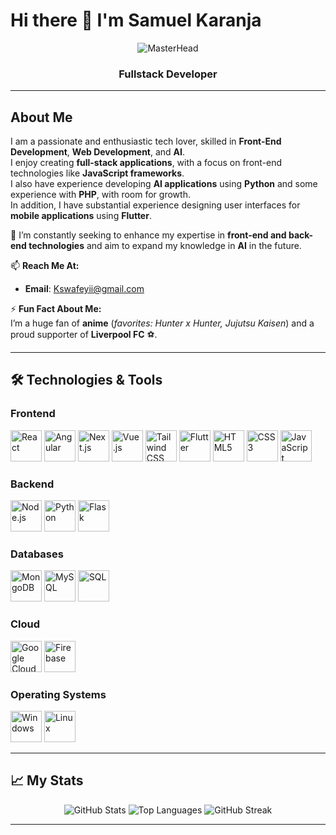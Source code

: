 # **Hi there 👋 I'm Samuel Karanja**

<div align="center">
  <img src="https://c4.wallpaperflare.com/wallpaper/172/34/484/code-coding-geek-programmer-wallpaper-preview.jpg" alt="MasterHead" />
</div>

<h3 align="center">Fullstack Developer</h3>

---

## **About Me**

I am a passionate and enthusiastic tech lover, skilled in **Front-End Development**, **Web Development**, and **AI**.  
I enjoy creating **full-stack applications**, with a focus on front-end technologies like **JavaScript frameworks**.  
I also have experience developing **AI applications** using **Python** and some experience with **PHP**, with room for growth.  
In addition, I have substantial experience designing user interfaces for **mobile applications** using **Flutter**.

🌱 I’m constantly seeking to enhance my expertise in **front-end and back-end technologies** and aim to expand my knowledge in **AI** in the future.  

📫 **Reach Me At:**  
- **Email**: Kswafeyii@gmail.com  

⚡ **Fun Fact About Me:**  
I’m a huge fan of **anime** (*favorites: Hunter x Hunter, Jujutsu Kaisen*) and a proud supporter of **Liverpool FC** ⚽.

---

## **🛠️ Technologies & Tools**

### **Frontend**
<div>
  <img src="https://cdn.jsdelivr.net/gh/devicons/devicon/icons/react/react-original.svg" width="50" alt="React" />
  <img src="https://cdn.jsdelivr.net/gh/devicons/devicon/icons/angularjs/angularjs-original.svg" width="50" alt="Angular" />
  <img src="https://cdn.jsdelivr.net/gh/devicons/devicon/icons/nextjs/nextjs-original-wordmark.svg" width="50" alt="Next.js" />
  <img src="https://cdn.jsdelivr.net/gh/devicons/devicon/icons/vuejs/vuejs-original.svg" width="50" alt="Vue.js" />
  <img src="https://cdn.jsdelivr.net/gh/devicons/devicon/icons/tailwindcss/tailwindcss-plain.svg" width="50" alt="Tailwind CSS" />
  <img src="https://cdn.jsdelivr.net/gh/devicons/devicon/icons/flutter/flutter-original.svg" width="50" alt="Flutter" />
  <img src="https://cdn.jsdelivr.net/gh/devicons/devicon/icons/html5/html5-original.svg" width="50" alt="HTML5" />
  <img src="https://cdn.jsdelivr.net/gh/devicons/devicon/icons/css3/css3-original.svg" width="50" alt="CSS3" />
  <img src="https://cdn.jsdelivr.net/gh/devicons/devicon/icons/javascript/javascript-original.svg" width="50" alt="JavaScript" />
</div>

### **Backend**
<div>
  <img src="https://cdn.jsdelivr.net/gh/devicons/devicon/icons/nodejs/nodejs-original.svg" width="50" alt="Node.js" />
  <img src="https://cdn.jsdelivr.net/gh/devicons/devicon/icons/python/python-original.svg" width="50" alt="Python" />
  <img src="https://cdn.jsdelivr.net/gh/devicons/devicon/icons/flask/flask-original.svg" width="50" alt="Flask" />
</div>

### **Databases**
<div>
  <img src="https://cdn.jsdelivr.net/gh/devicons/devicon/icons/mongodb/mongodb-original.svg" width="50" alt="MongoDB" />
  <img src="https://cdn.jsdelivr.net/gh/devicons/devicon/icons/mysql/mysql-original.svg" width="50" alt="MySQL" />
  <img src="https://cdn.jsdelivr.net/gh/devicons/devicon/icons/postgresql/postgresql-original.svg" width="50" alt="SQL" />
</div>

### **Cloud**
<div>
  <img src="https://cdn.jsdelivr.net/gh/devicons/devicon/icons/googlecloud/googlecloud-original.svg" width="50" alt="Google Cloud" />
  <img src="https://cdn.jsdelivr.net/gh/devicons/devicon/icons/firebase/firebase-plain.svg" width="50" alt="Firebase" />
</div>

### **Operating Systems**
<div>
  <img src="https://cdn.jsdelivr.net/gh/devicons/devicon/icons/windows8/windows8-original.svg" width="50" alt="Windows" />
  <img src="https://cdn.jsdelivr.net/gh/devicons/devicon/icons/linux/linux-original.svg" width="50" alt="Linux" />
</div>

---

## **📈 My Stats**

<div align="center">
  <img src="https://github-readme-stats.vercel.app/api?username=swafey-karanja&show_icons=true&theme=radical" alt="GitHub Stats" />
  <img src="https://github-readme-stats.vercel.app/api/top-langs/?username=swafey-karanja&layout=compact&theme=radical" alt="Top Languages" />
  <img src="https://github-readme-streak-stats.herokuapp.com/?user=swafey-karanja&theme=radical" alt="GitHub Streak" />
</div>

---
